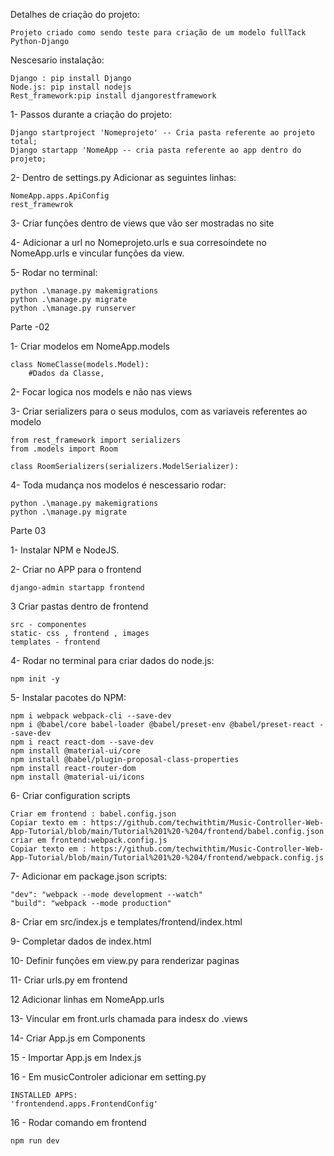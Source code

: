 Detalhes de criação do projeto:

	Projeto criado como sendo teste para criação de um modelo fullTack Python-Django
	
Nescesario instalação:
    
    Django : pip install Django
    Node.js: pip install nodejs
    Rest_framework:pip install djangorestframework 


1- Passos durante a criação do projeto:

	Django startproject 'Nomeprojeto' -- Cria pasta referente ao projeto total;
	Django startapp 'NomeApp -- cria pasta referente ao app dentro do projeto;

2- Dentro de settings.py Adicionar as seguintes linhas:

	NomeApp.apps.ApiConfig
	rest_framewrok

3- Criar funções dentro de views que vão ser mostradas no site

4- Adicionar a url no Nomeprojeto.urls e sua corresoindete no NomeApp.urls e vincular funções da view.

5- Rodar no terminal:

	python .\manage.py makemigrations
	python .\manage.py migrate
	python .\manage.py runserver

Parte -02

1- Criar modelos em NomeApp.models

	class NomeClasse(models.Model):
		#Dados da Classe,

2- Focar logica nos models e não nas views

3- Criar serializers para o seus modulos, com as variaveis referentes ao modelo 
    
    from rest_framework import serializers
    from .models import Room    
    
    class RoomSerializers(serializers.ModelSerializer):

4- Toda mudança nos modelos é nescessario rodar:

    python .\manage.py makemigrations
	python .\manage.py migrate

Parte 03

1- Instalar NPM e NodeJS.

2- Criar no APP para o frontend
    
    django-admin startapp frontend

3 Criar pastas dentro de frontend

    src - componentes
    static- css , frontend , images
    templates - frontend

4- Rodar no terminal para criar dados do node.js:
    
    npm init -y

5- Instalar pacotes do NPM:
    
    npm i webpack webpack-cli --save-dev
    npm i @babel/core babel-loader @babel/preset-env @babel/preset-react --save-dev
    npm i react react-dom --save-dev
    npm install @material-ui/core
    npm install @babel/plugin-proposal-class-properties
    npm install react-router-dom
    npm install @material-ui/icons

6- Criar configuration scripts

    Criar em frontend : babel.config.json 
    Copiar texto em : https://github.com/techwithtim/Music-Controller-Web-App-Tutorial/blob/main/Tutorial%201%20-%204/frontend/babel.config.json
    criar em frontend:webpack.config.js
    Copiar texto em : https://github.com/techwithtim/Music-Controller-Web-App-Tutorial/blob/main/Tutorial%201%20-%204/frontend/webpack.config.js

7- Adicionar em package.json scripts:
    
    "dev": "webpack --mode development --watch"
    "build": "webpack --mode production"

8- Criar em src/index.js e templates/frontend/index.html

9- Completar dados de index.html

10- Definir funções em view.py para renderizar paginas

11- Criar urls.py em frontend

12 Adicionar linhas em NomeApp.urls

13- Vincular em front.urls  chamada para indesx do .views

14- Criar App.js em Components

15 - Importar App.js em Index.js

16 - Em musicControler adicionar em setting.py

    INSTALLED APPS: 
    'frontendend.apps.FrontendConfig'

16 - Rodar comando em frontend
    
    npm run dev


